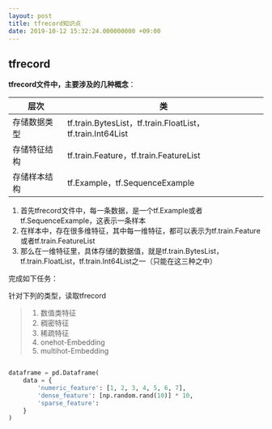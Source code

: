 ```yaml
---
layout: post
title: tfrecord知识点
date: 2019-10-12 15:32:24.000000000 +09:00
---
```



## tfrecord

 
**tfrecord文件中，主要涉及的几种概念**：

 层次 | 类 
 --- | --- 
 存储数据类型 | tf.train.BytesList，tf.train.FloatList，tf.train.Int64List
 存储特征结构 | tf.train.Feature，tf.train.FeatureList
 存储样本结构 | tf.Example，tf.SequenceExample

1. 首先tfrecord文件中，每一条数据，是一个tf.Example或者tf.SequenceExample，这表示一条样本
2. 在样本中，存在很多维特征，其中每一维特征，都可以表示为tf.train.Feature或者tf.train.FeatureList
3. 那么在一维特征里，具体存储的数据值，就是tf.train.BytesList，tf.train.FloatList，tf.train.Int64List之一（只能在这三种之中）

完成如下任务：

针对下列的类型，读取tfrecord

> 1. 数值类特征 
> 2. 稠密特征
> 3. 稀疏特征
> 4. onehot-Embedding
> 5. multihot-Embedding

```python

dataframe = pd.Dataframe(
    data = {
        'numeric_feature': [1, 2, 3, 4, 5, 6, 7],
        'dense_feature': [np.random.rand(10)] * 10,
        'sparse_feature': 
    }
)

```
